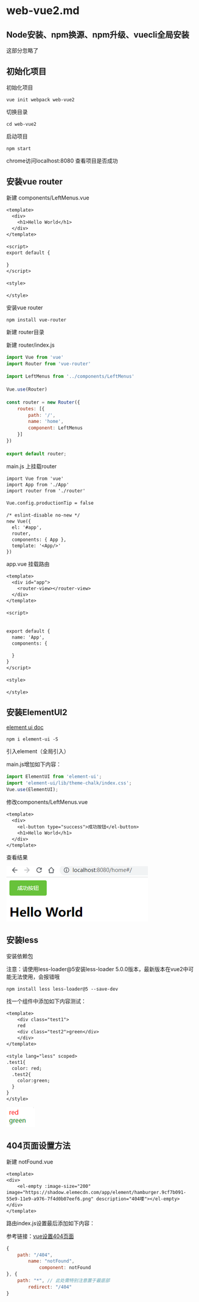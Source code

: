 # web-vue2.md

## Node安装、npm换源、npm升级、vuecli全局安装

这部分忽略了

## 初始化项目

初始化项目

```
vue init webpack web-vue2
```

切换目录

```
cd web-vue2
```

启动项目

```
npm start
```

chrome访问localhost:8080 查看项目是否成功

## 安装vue router

新建 components/LeftMenus.vue 

```vue
<template>
  <div>
    <h1>Hello World</h1>
  </div>
</template>

<script>
export default {

}
</script>

<style>

</style>
```

安装vue router

```
npm install vue-router
```

新建 router目录

新建 router/index.js

```js
import Vue from 'vue'
import Router from 'vue-router'

import LeftMenus from '../components/LeftMenus'

Vue.use(Router)

const router = new Router({
    routes: [{
        path: '/',
        name: 'home',
        component: LeftMenus
    }]
})

export default router;
```

main.js 上挂载router

```
import Vue from 'vue'
import App from './App'
import router from './router'

Vue.config.productionTip = false

/* eslint-disable no-new */
new Vue({
  el: '#app',
  router,
  components: { App },
  template: '<App/>'
})
```

 app.vue  挂载路由

```vue
<template>
  <div id="app">
    <router-view></router-view>
  </div>
</template>

<script>


export default {
  name: 'App',
  components: {

  }
}
</script>

<style>

</style>
```

## 安装ElementUI2

[element ui doc](https://element.eleme.cn/#/zh-CN/component/installation)

```
npm i element-ui -S
```

引入element（全局引入）

main.js增加如下内容：

```js
import ElementUI from 'element-ui';
import 'element-ui/lib/theme-chalk/index.css';
Vue.use(ElementUI);
```

修改components/LeftMenus.vue 

```vue
<template>
  <div>
    <el-button type="success">成功按钮</el-button>
    <h1>Hello World</h1>
  </div>
</template>
```

查看结果

![image-20211207164741703](Imag/image-20211207164741703.png)

## 安装less

安装依赖包

注意：请使用less-loader@5安装less-loader 5.0.0版本，最新版本在vue2中可能无法使用，会报错哦

```
npm install less less-loader@5 --save-dev
```

找一个组件中添加如下内容测试：

```vue
<template>
	<div class="test1">
    red
    <div class="test2">green</div>
    </div>
</template>

<style lang="less" scoped>
.test1{
  color: red;
  .test2{
    color:green;
  }
}
</style>
```

![image-20211207174818685](Imag/image-20211207174818685.png)

## 404页面设置方法

新建 notFound.vue

```vue
<template>
<div>
    <el-empty :image-size="200" image="https://shadow.elemecdn.com/app/element/hamburger.9cf7b091-55e9-11e9-a976-7f4d0b07eef6.png" description="404喽"></el-empty>
</div>
</template>
```

路由index.js设置最后添加如下内容：

参考链接：[vue设置404页面](https://blog.csdn.net/przlovecsdn/article/details/81509843)

```js
{
    path: "/404",
        name: "notFound",
            component: notFound
}, {
    path: "*", // 此处需特别注意置于最底部
        redirect: "/404"
}
```

